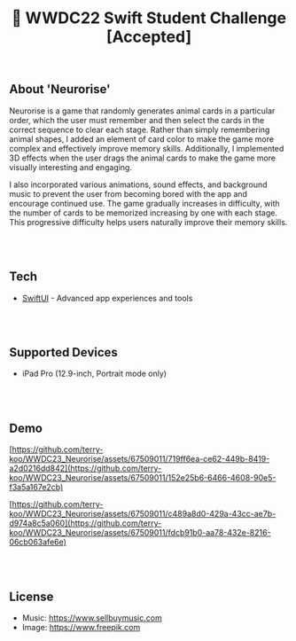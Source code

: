 # <div align="center"> WWDC22 Swift Student Challenge [Accepted]</div>


<br/>

## About 'Neurorise'

Neurorise is a game that randomly generates animal cards in a particular order, which the user must remember and then select the cards in the correct sequence to clear each stage. Rather than simply remembering animal shapes, I added an element of card color to make the game more complex and effectively improve memory skills. Additionally, I implemented 3D effects when the user drags the animal cards to make the game more visually interesting and engaging.

I also incorporated various animations, sound effects, and background music to prevent the user from becoming bored with the app and encourage continued use. The game gradually increases in difficulty, with the number of cards to be memorized increasing by one with each stage. This progressive difficulty helps users naturally improve their memory skills.
 

<br/>
<br/>

## Tech
- [SwiftUI] - Advanced app experiences and tools

<br/>
<br/>

## Supported Devices 
- iPad Pro (12.9-inch, Portrait mode only)

<br/>
<br/>

## Demo
[https://github.com/terry-koo/WWDC23_Neurorise/assets/67509011/719ff6ea-ce62-449b-8419-a2d0216dd842](https://github.com/terry-koo/WWDC23_Neurorise/assets/67509011/152e25b6-6466-4608-90e5-f3a5a167e2cb)


[https://github.com/terry-koo/WWDC23_Neurorise/assets/67509011/c489a8d0-429a-43cc-ae7b-d974a8c5a060](https://github.com/terry-koo/WWDC23_Neurorise/assets/67509011/fdcb91b0-aa78-432e-8216-06cb063afe6e)


<br/>
<br/>

## License
- Music: https://www.sellbuymusic.com
- Image: https://www.freepik.com


[SwiftUI]: <https://developer.apple.com/xcode/swiftui/>
